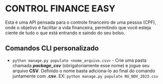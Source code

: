 # CONTROL FINANCE EASY

Esta é uma API pensada para o controle financeiro de uma pessoa (CPF), onde o objetivo é facilitar a vida financeira, permitindo que você esteja ciente de tudo o que está entrando e saindo do seu bolso.

## Comandos CLI personalizado

- `python manage.py populate <nome_arquivo.csv>` - Crie uma pasta chamada ***package_csv*** (obrigatoriamente esse nome) e jogue seu arquivo **CSV**. Definido o nome basta adiciona-lo ao final do comando juntamente com **.csv**. EX:  `python manage.py populate NU_NOV_2023.csv`